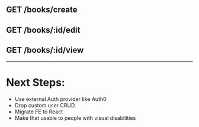 ## GET /books/create
## GET /books/:id/edit
## GET /books/:id/view
---
# Next Steps:
- Use external Auth provider like Auth0
- Drop custom user CRUD
- Migrate FE to React
- Make that usable to people with visual disabilities
